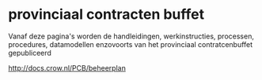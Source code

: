 # provinciaal contracten buffet

Vanaf deze pagina's worden de handleidingen, werkinstructies, processen, procedures, datamodellen enzovoorts van het provinciaal contratcenbuffet gepubliceerd

http://docs.crow.nl/PCB/beheerplan

